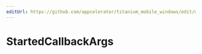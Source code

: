 ```yaml
---
editUrl: https://github.com/appcelerator/titanium_mobile_windows/edit/master/apidoc/WindowsOnly/Titanium.Network.Socket.UDP.yml
---
```

# StartedCallbackArgs

<TypeHeader/>

<ApiDocs/>
